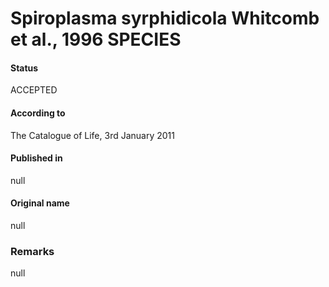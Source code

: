 # Spiroplasma syrphidicola Whitcomb et al., 1996 SPECIES

#### Status
ACCEPTED

#### According to
The Catalogue of Life, 3rd January 2011

#### Published in
null

#### Original name
null

### Remarks
null